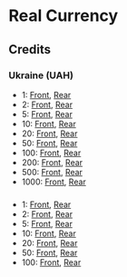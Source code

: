 # Real Currency

## Credits

### Ukraine (UAH)

- 1: [Front](https://commons.wikimedia.org/wiki/File:1_2006_a.jpg), [Rear](https://commons.wikimedia.org/wiki/File:1_2006_r.jpg)
- 2: [Front](https://commons.wikimedia.org/wiki/File:2_2004_a.jpg), [Rear](https://commons.wikimedia.org/wiki/File:2_2004_r.jpg)
- 5: [Front](https://commons.wikimedia.org/wiki/File:5_Ukrainian_hryvnia_in_2004_Obverse.jpg), [Rear](https://commons.wikimedia.org/wiki/File:UABone2004_5uah_r.jpg)
- 10: [Front](https://commons.wikimedia.org/wiki/File:10UAH2015avers.jpg), [Rear](https://commons.wikimedia.org/wiki/File:10UAH2015revers.jpg)
- 20: [Front](https://commons.wikimedia.org/wiki/File:UAH20-2018-A.png), [Rear](https://commons.wikimedia.org/wiki/File:UAH20-2018-R.png)
- 50: [Front](https://commons.wikimedia.org/wiki/File:50-uah-2019-1.png), [Rear](https://commons.wikimedia.org/wiki/File:50-uah-2019-2.png)
- 100: [Front](https://commons.wikimedia.org/wiki/File:100_гривень,_2015_01.jpg), [Rear](https://commons.wikimedia.org/wiki/File:100_гривень,_2015_02.jpg)
- 200: [Front](https://commons.wikimedia.org/wiki/File:200-uah-2020-1.png), [Rear](https://commons.wikimedia.org/wiki/File:200-uah-2020-2.png)
- 500: [Front](https://commons.wikimedia.org/wiki/File:500_гривень_2015_року_(новий_зразок)_аверс.jpg), [Rear](https://commons.wikimedia.org/wiki/File:500_гривень_2015_року_(новий_зразок)_реверс.jpg)
- 1000: [Front](https://commons.wikimedia.org/wiki/File:1000_гривень_2019_аверс.jpg), [Rear](https://commons.wikimedia.org/wiki/File:1000_гривень_2019_реверс.jpg)

### 

- 1: [Front](https://commons.wikimedia.org/wiki/File:US_one_dollar_bill,_obverse,_series_2009.jpg), [Rear](https://commons.wikimedia.org/wiki/File:US_one_dollar_bill,_reverse,_series_2009.jpg)
- 2: [Front](https://commons.wikimedia.org/wiki/File:US_$2_obverse.jpg), [Rear](https://commons.wikimedia.org/wiki/File:US_$2_reverse.jpg)
- 5: [Front](https://commons.wikimedia.org/wiki/File:US_$5_Series_2006_obverse.jpg), [Rear](https://commons.wikimedia.org/wiki/File:US_$5_Series_2006_reverse.jpg)
- 10: [Front](https://commons.wikimedia.org/wiki/File:US10dollarbill-Series_2004A.jpg), [Rear](https://commons.wikimedia.org/wiki/File:US_$10_Series_2004_reverse.jpg)
- 20: [Front](https://commons.wikimedia.org/wiki/File:US20-front.jpg), [Rear](https://commons.wikimedia.org/wiki/File:US20-back.jpg)
- 50: [Front](https://commons.wikimedia.org/wiki/File:50_USD_Series_2004_Note_Front.jpg), [Rear](https://commons.wikimedia.org/wiki/File:50_USD_Series_2004_Note_Back.jpg)
- 100: [Front](https://commons.wikimedia.org/wiki/File:Obverse_of_the_series_2009_$100_Federal_Reserve_Note.jpg), [Rear](https://commons.wikimedia.org/wiki/File:New100back.jpg)